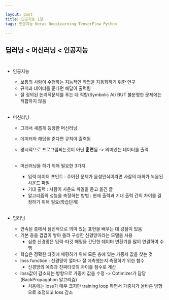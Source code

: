 ```yaml
---

layout: post
title: 인공지능 1장
tags: 인공지능 Keras DeepLearning TensorFlow Python

---
```


## 딥러닝 < 머신러닝 < 인공지능<br/><br/>

* 인공지능
	* 보통의 사람이 수행하는 지능적인 작업을 자동화하기 위한 연구
	* 규칙과 데이터를 준다면 해답이 출력됨
	* 잘 정의된 논리적문제를 푸는 데 적합(Symbolic AI) BUT 불분명한 문제에는 적합하지 않음<br/><br/>

* 머신러닝
	* 그래서 새롭게 등장한 머신러닝
	* 데이터와 해답을 준다면 규칙이 출력됨
	* 명시적으로 프로그램되는것이 아닌 **훈련**됨 -> 의미있는 데이터를 출력<br/><br/>

	* 머신러닝을 하기 위해 필요한 3가지
		* 입력 데이터 포인트 : 주어진 문제가 음성인식이라면 사람의 대화가 녹음된 사운드 파일
		* 기대 출력 : 사람이 사운드 파일을 듣고 옮긴 글
		* 알고리즘의 성능을 측정하는 방법 : 현재 출력과 기대 출력 간의 차이를 결정하기 위해 필요(학습단계)<br/><br/>

* 딥러닝
  * 연속된 층에서 점진적으로 의미 있는 표현을 배우는 데 강점이 있음
  * 기본 층을 겹겹이 쌓아 올려 구성한 신경망이라는 모델을 사용
    * 심층 신경망은 입력-타깃 매핑을 간단한 데이터 변환기를 많이 연결하여 수행
  * 학습은 정확한 타깃에 매핑하기 위해 모든 층에 있는 가중치 값을 찾는 것
  * loss function : 신경망이 얼마나 잘 예측했는지 측정하기 위한 함수
    * 신경망의 예측과 진짜타깃의 차이를 점수로 계산
  * loss값이 감소되는 방향으로 가중치 값을 수정 -> Optimizer가 담당(BackPropagation 알고리즘)
    * 처음에는 loss가 매우 크지만 training loop 하면서 가중치가 올바른 방향으로 조정되고 loss 감소
